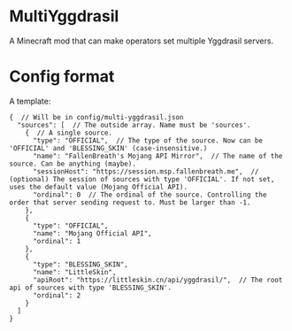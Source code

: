 MultiYggdrasil
===========================

A Minecraft mod that can make operators set multiple Yggdrasil servers.

Config format
===========================
A template:
```json5
{  // Will be in config/multi-yggdrasil.json
  "sources": [  // The outside array. Name must be 'sources'.
    {  // A single source.
      "type": "OFFICIAL",  // The type of the source. Now can be 'OFFICIAL' and 'BLESSING_SKIN' (case-insensitive.)
      "name": "FallenBreath's Mojang API Mirror",  // The name of the source. Can be anything (maybe).
      "sessionHost": "https://session.msp.fallenbreath.me",  // (optional) The session of sources with type 'OFFICIAL'. If not set, uses the default value (Mojang Official API).
      "ordinal": 0  // The ordinal of the source. Controlling the order that server sending request to. Must be larger than -1.
    },
    {
      "type": "OFFICIAL",
      "name": "Mojang Official API",
      "ordinal": 1
    },
    {
      "type": "BLESSING_SKIN",
      "name": "LittleSkin",
      "apiRoot": "https://littleskin.cn/api/yggdrasil/",  // The root api of sources with type 'BLESSING_SKIN'.
      "ordinal": 2
    }
  ]
}
```